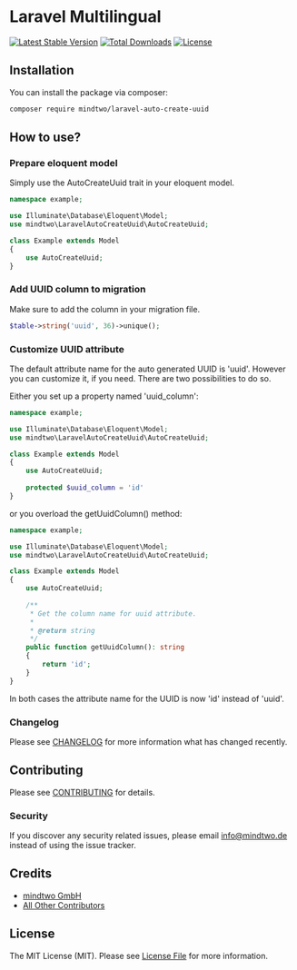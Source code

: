 # Laravel Multilingual
[![Latest Stable Version](https://poser.pugx.org/mindtwo/laravel-auto-create-uuid/v/stable)](https://packagist.org/packages/mindtwo/laravel-auto-create-uuid)
[![Total Downloads](https://poser.pugx.org/mindtwo/laravel-auto-create-uuid/downloads)](https://packagist.org/packages/mindtwo/laravel-auto-create-uuid)
[![License](https://poser.pugx.org/mindtwo/laravel-auto-create-uuid/license)](https://packagist.org/packages/mindtwo/laravel-auto-create-uuid)

## Installation

You can install the package via composer:

```bash
composer require mindtwo/laravel-auto-create-uuid
```

## How to use?

### Prepare eloquent model

Simply use the AutoCreateUuid trait in your eloquent model.

```php
namespace example;

use Illuminate\Database\Eloquent\Model;
use mindtwo\LaravelAutoCreateUuid\AutoCreateUuid;

class Example extends Model
{
    use AutoCreateUuid;
}
```

### Add UUID column to migration

Make sure to add the column in your migration file.

```php
$table->string('uuid', 36)->unique();
```

### Customize UUID attribute

The default attribute name for the auto generated UUID is 'uuid'. However you
can customize it, if you need. There are two possibilities to do so. 

Either you set up a property named 'uuid_column':

```php
namespace example;

use Illuminate\Database\Eloquent\Model;
use mindtwo\LaravelAutoCreateUuid\AutoCreateUuid;

class Example extends Model
{
    use AutoCreateUuid;
    
    protected $uuid_column = 'id'
}
```

or you overload the getUuidColumn() method:


```php
namespace example;

use Illuminate\Database\Eloquent\Model;
use mindtwo\LaravelAutoCreateUuid\AutoCreateUuid;

class Example extends Model
{
    use AutoCreateUuid;
    
    /**
     * Get the column name for uuid attribute.
     *
     * @return string
     */
    public function getUuidColumn(): string
    {
        return 'id';
    }
}
```

In both cases the attribute name for the UUID is now 'id' instead of 'uuid'.
 

### Changelog

Please see [CHANGELOG](CHANGELOG.md) for more information what has changed recently.

## Contributing

Please see [CONTRIBUTING](CONTRIBUTING.md) for details.

### Security

If you discover any security related issues, please email info@mindtwo.de instead of using the issue tracker.

## Credits

- [mindtwo GmbH](https://github.com/mindtwo)
- [All Other Contributors](../../contributors)

## License

The MIT License (MIT). Please see [License File](LICENSE.md) for more information.
 
